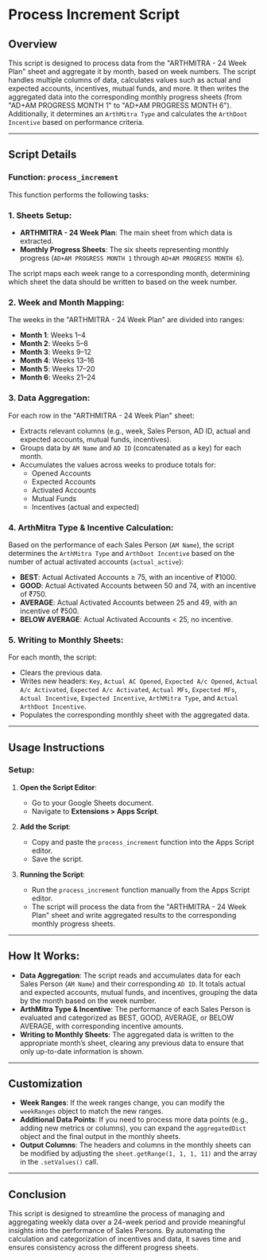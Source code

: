 # Process Increment Script

## Overview

This script is designed to process data from the "ARTHMITRA - 24 Week Plan" sheet and aggregate it by month, based on week numbers. The script handles multiple columns of data, calculates values such as actual and expected accounts, incentives, mutual funds, and more. It then writes the aggregated data into the corresponding monthly progress sheets (from "AD+AM PROGRESS MONTH 1" to "AD+AM PROGRESS MONTH 6"). Additionally, it determines an `ArthMitra Type` and calculates the `ArthDoot Incentive` based on performance criteria.

---

## Script Details

### Function: `process_increment`

This function performs the following tasks:

### 1. **Sheets Setup**:
- **ARTHMITRA - 24 Week Plan**: The main sheet from which data is extracted.
- **Monthly Progress Sheets**: The six sheets representing monthly progress (`AD+AM PROGRESS MONTH 1` through `AD+AM PROGRESS MONTH 6`).
  
The script maps each week range to a corresponding month, determining which sheet the data should be written to based on the week number.

### 2. **Week and Month Mapping**:
The weeks in the "ARTHMITRA - 24 Week Plan" are divided into ranges:
- **Month 1**: Weeks 1–4
- **Month 2**: Weeks 5–8
- **Month 3**: Weeks 9–12
- **Month 4**: Weeks 13–16
- **Month 5**: Weeks 17–20
- **Month 6**: Weeks 21–24

### 3. **Data Aggregation**:
For each row in the "ARTHMITRA - 24 Week Plan" sheet:
- Extracts relevant columns (e.g., week, Sales Person, AD ID, actual and expected accounts, mutual funds, incentives).
- Groups data by `AM Name` and `AD ID` (concatenated as a key) for each month.
- Accumulates the values across weeks to produce totals for:
  - Opened Accounts
  - Expected Accounts
  - Activated Accounts
  - Mutual Funds
  - Incentives (actual and expected)

### 4. **ArthMitra Type & Incentive Calculation**:
Based on the performance of each Sales Person (`AM Name`), the script determines the `ArthMitra Type` and `ArthDoot Incentive` based on the number of actual activated accounts (`actual_active`):
- **BEST**: Actual Activated Accounts ≥ 75, with an incentive of ₹1000.
- **GOOD**: Actual Activated Accounts between 50 and 74, with an incentive of ₹750.
- **AVERAGE**: Actual Activated Accounts between 25 and 49, with an incentive of ₹500.
- **BELOW AVERAGE**: Actual Activated Accounts < 25, no incentive.

### 5. **Writing to Monthly Sheets**:
For each month, the script:
- Clears the previous data.
- Writes new headers: `Key`, `Actual AC Opened`, `Expected A/c Opened`, `Actual A/c Activated`, `Expected A/c Activated`, `Actual MFs`, `Expected MFs`, `Actual Incentive`, `Expected Incentive`, `ArthMitra Type`, and `Actual ArthDoot Incentive`.
- Populates the corresponding monthly sheet with the aggregated data.

---

## Usage Instructions

### Setup:

1. **Open the Script Editor**:
   - Go to your Google Sheets document.
   - Navigate to **Extensions > Apps Script**.

2. **Add the Script**:
   - Copy and paste the `process_increment` function into the Apps Script editor.
   - Save the script.

3. **Running the Script**:
   - Run the `process_increment` function manually from the Apps Script editor.
   - The script will process the data from the "ARTHMITRA - 24 Week Plan" sheet and write aggregated results to the corresponding monthly progress sheets.

---

## How It Works:

- **Data Aggregation**: The script reads and accumulates data for each Sales Person (`AM Name`) and their corresponding `AD ID`. It totals actual and expected accounts, mutual funds, and incentives, grouping the data by the month based on the week number.
- **ArthMitra Type & Incentive**: The performance of each Sales Person is evaluated and categorized as BEST, GOOD, AVERAGE, or BELOW AVERAGE, with corresponding incentive amounts.
- **Writing to Monthly Sheets**: The aggregated data is written to the appropriate month’s sheet, clearing any previous data to ensure that only up-to-date information is shown.

---

## Customization

- **Week Ranges**: If the week ranges change, you can modify the `weekRanges` object to match the new ranges.
- **Additional Data Points**: If you need to process more data points (e.g., adding new metrics or columns), you can expand the `aggregatedDict` object and the final output in the monthly sheets.
- **Output Columns**: The headers and columns in the monthly sheets can be modified by adjusting the `sheet.getRange(1, 1, 1, 11)` and the array in the `.setValues()` call.

---

## Conclusion

This script is designed to streamline the process of managing and aggregating weekly data over a 24-week period and provide meaningful insights into the performance of Sales Persons. By automating the calculation and categorization of incentives and data, it saves time and ensures consistency across the different progress sheets.

